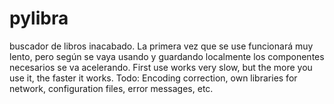 # pylibra
buscador de libros inacabado. La primera vez que se use funcionará muy lento, pero según se vaya usando y guardando
localmente los componentes necesarios se va acelerando.
First use works very slow, but the more you use it, the faster it works.
Todo: Encoding correction, own libraries for network, configuration files, error messages, etc.
